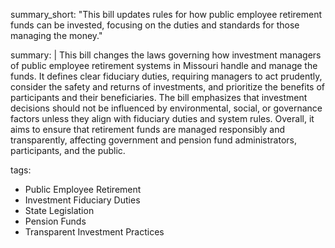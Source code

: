 summary_short: "This bill updates rules for how public employee retirement funds can be invested, focusing on the duties and standards for those managing the money."

summary: |
  This bill changes the laws governing how investment managers of public employee retirement systems in Missouri handle and manage the funds. It defines clear fiduciary duties, requiring managers to act prudently, consider the safety and returns of investments, and prioritize the benefits of participants and their beneficiaries. The bill emphasizes that investment decisions should not be influenced by environmental, social, or governance factors unless they align with fiduciary duties and system rules. Overall, it aims to ensure that retirement funds are managed responsibly and transparently, affecting government and pension fund administrators, participants, and the public.

tags:
  - Public Employee Retirement
  - Investment Fiduciary Duties
  - State Legislation
  - Pension Funds
  - Transparent Investment Practices
